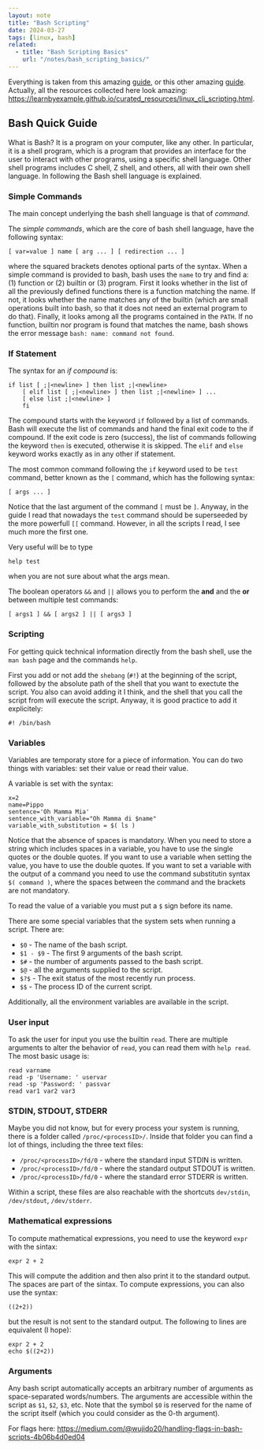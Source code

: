 ```yaml
---
layout: note
title: "Bash Scripting"
date: 2024-03-27
tags: [linux, bash]
related:
  - title: "Bash Scripting Basics"
    url: "/notes/bash_scripting_basics/"
---
```


Everything is taken from this amazing [guide](https://guide.bash.academy/), or this other amazing [guide](https://ryanstutorials.net/bash-scripting-tutorial/).
Actually, all the resources collected here look amazing: https://learnbyexample.github.io/curated_resources/linux_cli_scripting.html.

## Bash Quick Guide

What is Bash? It is a program on your computer, like any other.
In particular, it is a shell program, which is a program that provides an interface for the user to interact with other programs, using a specific shell language.
Other shell programs includes C shell, Z shell, and others, all with their own shell language.
In following the Bash shell language is explained.

### Simple Commands

The main concept underlying the bash shell language is that of _command_.

The _simple commands_, which are the core of bash shell language, have the following syntax:

```
[ var=value ] name [ arg ... ] [ redirection ... ] 
```

where the squared brackets denotes optional parts of the syntax.
When a simple command is provided to bash, bash uses the `name` to try and find a: (1) function or (2) builtin or (3) program.
First it looks whether in the list of all the previously defined functions there is a function matching the name.
If not, it looks whether the name matches any of the builtin (which are small operations built into bash, so that it does not need an external program to do that).
Finally, it looks among all the programs contained in the `PATH`.
If no function, builtin nor program is found that matches the name, bash shows the error message `bash: name: command not found`.


### If Statement

The syntax for an _if compound_ is:

```
if list [ ;|<newline> ] then list ;|<newline>
    [ elif list [ ;|<newline> ] then list ;|<newline> ] ...
    [ else list ;|<newline> ]
    fi
```

The compound starts with the keyword `if` followed by a list of commands.
Bash will execute the list of commands and hand the final exit code to the if compound.
If the exit code is zero (success), the list of commands following the keyword `then` is executed,
otherwise it is skipped.
The `elif` and `else` keyword works exactly as in any other if statement.

The most common command following the `if` keyword used to be `test` command, better known as the `[` command, which has the following syntax:

```
[ args ... ]
```

Notice that the last argument of the command `[` must be `]`.
Anyway, in the guide I read that nowadays the `test` command should be superseeded by the more powerfull `[[` command. 
However, in all the scripts I read, I see much more the first one.

Very useful will be to type

```
help test
```

when you are not sure about what the args mean.

The boolean operators `&&` and `||` allows you to perform the __and__ and the __or__ between 
multiple test commands:

```
[ args1 ] && [ args2 ] || [ args3 ]
```

### Scripting

For getting quick technical information directly from the bash shell, use the `man bash` page and the commands `help`.

First you add or not add the `shebang` (`#!`) at the beginning of the script, followed by the absolute path of the shell that you want to exectute the script.
You also can avoid adding it I think, and the shell that you call the script from will execute the script.
Anyway, it is good practice to add it explicitely:

```
#! /bin/bash
```

### Variables
Variables are temporaty store for a piece of information.
You can do two things with variables: set their value or read their value.

A variable is set with the syntax:

```
x=2
name=Pippo
sentence='Oh Mamma Mia'
sentence_with_variable="Oh Mamma di $name"
variable_with_substitution = $( ls )
```

Notice that the absence of spaces is mandatory.
When you need to store a string which includes spaces in a variable, you have to use the single quotes or the double quotes.
If you want to use a variable when setting the value, you have to use the double quotes.
If you want to set a variable with the output of a command you need to use the command substitutin syntax `$( command )`, where the spaces between the command and the brackets are not mandatory.

To read the value of a variable you must put a `$` sign before its name.

There are some special variables that the system sets when running a script. 
There are:
- `$0` - The name of the bash script.
- `$1 - $9` - The first 9 arguments of the bash script.
- `$#` - the number of arguments passed to the bash script.
- `$@` - all the arguments supplied to the script.
- `$?$` - The exit status of the most recently run process.
- `$$` - The process ID of the current script.

Additionally, all the environment variables are available in the script.

### User input
To ask the user for input you use the builtin `read`.
There are multiple arguments to alter the behavior of `read`, you can read them with `help read`.
The most basic usage is:

```
read varname
read -p 'Username: ' uservar
read -sp 'Password: ' passvar
read var1 var2 var3
```

### STDIN, STDOUT, STDERR

Maybe you did not know, but for every process your system is running, there is a 
folder called `/proc/<processID>/`.
Inside that folder you can find a lot of things, including the three text files:
- `/proc/<processID>/fd/0` - where the standard input STDIN is written.
- `/proc/<processID>/fd/0` - where the standard output STDOUT is written.
- `/proc/<processID>/fd/0` - where the standard error STDERR is written.

Within a script, these files are also reachable with the shortcuts `dev/stdin`, `/dev/stdout`, `/dev/stderr`.


### Mathematical expressions
To compute mathematical expressions, you need to use the keyword `expr` with the sintax:

```
expr 2 + 2
```

This will compute the addition and then also print it to the standard output.
The spaces are part of the sintax.
To compute expressions, you can also use the syntax:

```
((2+2))
```

but the result is not sent to the standard output.
The following to lines are equivalent (I hope):

```
expr 2 + 2
echo $((2+2))
```


### Arguments

Any bash script automatically accepts an arbitrary number of arguments as space-separated words/numbers.
The arguments are accessible within the script as `$1`, `$2`, `$3`, etc.
Note that the symbol `$0` is reserved for the name of the script itself (which you could consider as the 0-th argument).

For flags here: https://medium.com/@wujido20/handling-flags-in-bash-scripts-4b06b4d0ed04